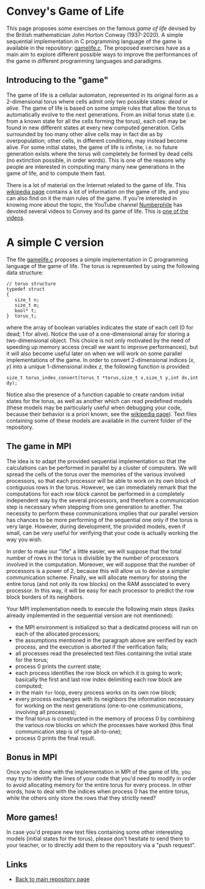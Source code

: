 
# Convey's Game of Life

This page proposes some exercises on the famous *game of life* devised 
by the British mathematician John Horton Conway (1937-2020). A simple 
sequential implementation in C programming language of the game is available 
in the repository: [gamelife.c](./gamelife.c). The proposed exercises have as 
a main aim to explore different possible ways to improve the performances of 
the game in different programming languages and paradigms.

## Introducing to the "game"

The game of life is a cellular automaton, represented in its original form
as a 2-dimensional torus where cells admit only two possible states: *dead*
or *alive*. The game of life is based on some simple rules that allow the torus 
to automatically evolve to the next generations. From an initial torus state 
(i.e. from a known state for all the cells forming the torus), each cell may 
be found in new different states at every new computed generation. Cells 
surrounded by too many other alive cells may in fact die as by overpopulation; 
other cells, in different conditions, may instead become alive. For some initial 
states, the game of life is infinite, i.e. no future generation exists where the
torus will completely be formed by dead cells (no extinction possible, in order 
words). This is one of the reasons why people are interested in computing many 
many new generations in the game of life, and to compute them fast.

There is a lot of material on the Internet related to the game of life.
This [wikipedia page](https://en.wikipedia.org/wiki/Conway%27s_Game_of_Life)
contains a lot of information on the game of life, and you can also find
on it the main rules of the game. If you're interested in knowing more
about the topic, the YouTube channel 
[Numberphile](https://www.youtube.com/@numberphile)
has devoted several videos to Convey and its game of life. This is 
[one of the videos](https://www.youtube.com/watch?v=R9Plq-D1gEk).

# A simple C version

The file [gamelife.c](./gamelife.c) proposes a simple implementation in
C programming language of the game of life. The torus is represented by
using the following data structure:

	// torus structure
	typedef struct
	{
	   size_t n;
	   size_t m;
	   bool* t;
	}  torus_t;

where the array of boolean variables indicates the state of each cell 
(0 for dead; 1 for alive). Notice the use of a one-dimensional array for
storing a two-dimensional object. This choice is not only motivated by the
need of speeding up memory access (recall we want to improve performances), 
but it will also become useful later on when we will work on some parallel
implementations of the game. In order to convert 2-dimensional indices $(x,y)$
into a unique 1-dimensional index $z$, the following function is provided:

	size_t torus_index_convert(torus_t *torus,size_t x,size_t y,int dx,int dy);

Notice also the presence of a function capable to create random initial 
states for the torus, as well as another which can read predefined models 
(these models may be particularly useful when debugging your code, because 
their behavior is a priori known, see the 
[wikipedia page](https://en.wikipedia.org/wiki/Conway%27s_Game_of_Life)).
Text files containing some of these models are available in the current
folder of the repository.

## The game in MPI

The idea is to adapt the provided sequential implementation so that the 
calculations can be performed in parallel by a cluster of computers.
We will spread the cells of the torus over the memories of the various
involved processors, so that each processor will be able to work on its
own block of contiguous rows in the torus. However, we can immediately 
remark that the computations for each row block cannot be performed in
a completely independent way by the several processors, and therefore
a communication step is necessary when stepping from one generation
to another. The necessity to perform these communications implies that
our parallel version has chances to be more performing of the sequential 
one only if the torus is very large. However, during development, the
provided models, even if small, can be very useful for verifying that 
your code is actually working the way you wish.

In order to make our "life" a little easier, we will suppose that the 
total number of rows in the torus is divisible by the number of processors
involved in the computation. Moreover, we will suppose that the number
of processors is a power of 2, because this will allow us to devise a 
simpler communication scheme. Finally, we will allocate memory for storing 
the entire torus (and not only its row blocks) on the RAM associated to 
every processor. In this way, it will be easy for each processor to predict 
the row block borders of its neighbors.

Your MPI implementation needs to execute the following main steps (tasks
already implemented in the sequential version are not mentioned):

- the MPI environment is initialized so that a dedicated process will run
  on each of the allocated processors;
- the assumptions mentioned in the paragraph above are verified by each
  process, and the execution is aborted if the verification fails;
- all processes read the preselected text files containing the initial
  state for the torus;
- process 0 prints the current state;
- each process identifies the row block on which it is going to work;
  basically the first and last row index delimiting each row block are computed;
- in the main ```for``` loop, every process works on its own row block;
- every process exchanges with its neighbors the information necessary for
  working on the next generations (one-to-one communications, involving 
  all processes);
- the final torus is constructed in the memory of process 0 by combining the 
  various row blocks on which the processes have worked (this final 
  communication step is of type all-to-one);
- process 0 prints the final result.

## Bonus in MPI

Once you're done with the implementation in MPI of the game of life, you may
try to identify the lines of your code that you'd need to modify in order to 
avoid allocating memory for the entire torus for every process. In other words,
how to deal with the indices when process 0 has the entire torus, while the 
others only store the rows that they strictly need?

## More games!

In case you'd prepare new text files containing some other interesting models 
(initial states for the torus), please don't hesitate to send them to your 
teacher, or to directly add them to the repository via a "push request".

## Links

* [Back to main repository page](../../README.md)

